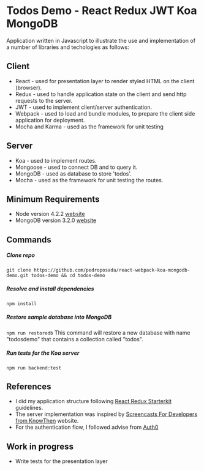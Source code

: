 # Todos Demo - React Redux JWT Koa MongoDB

Application written in Javascript to illustrate the use and implementation of a number of libraries and techologies as follows:

## Client
- React - used for presentation layer to render styled HTML on the client (browser).
- Redux - used to handle application state on the client and send http requests to the server.
- JWT - used to implement client/server authentication.
- Webpack - used to load and bundle modules, to prepare the client side application for deployment.
- Mocha and Karma - used as the framework for unit testing

## Server
- Koa - used to implement routes.
- Mongoose - used to connect DB and to query it.
- MongoDB - used as database to store 'todos'.
- Mocha - used as the framework for unit testing the routes.

## Minimum Requirements
- Node version 4.2.2 [website](https://nodejs.org)
- MongoDB version 3.2.0 [website](https://docs.mongodb.org)

## Commands
##### Clone repo
`git clone https://github.com/pedroposada/react-webpack-koa-mongodb-demo.git todos-demo && cd todos-demo`
##### Resolve and install dependencies
`npm install`
##### Restore sample database into MongoDB
`npm run restoredb`
This command will restore a new database with name "todosdemo" that contains a collection called "todos".
##### Run tests for the Koa server
`npm run backend:test`


## References
- I did my application structure following [React Redux Starterkit](https://github.com/davezuko/react-redux-starter-kit) guidelines.
- The server implementation was inspired by [Screencasts For Developers from KnowThen](http://knowthen.com/) website.
- For the authentication flow, I followed advise from [Auth0](https://auth0.com/)


## Work in progress
- Write tests for the presentation layer